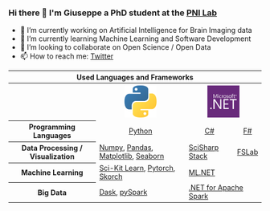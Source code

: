 ### Hi there 👋 I'm Giuseppe a PhD student at the <a href="https://pni-lab.github.io/">PNI Lab</a>

- 🔭 I’m currently working on Artificial Intelligence for Brain Imaging data
- 🌱 I’m currently learning Machine Learning and Software Development
- 👯 I’m looking to collaborate on Open Science / Open Data
- 📫 How to reach me: <a href="https://twitter.com/g_gallitto">Twitter</a>

 <table>
  <tr>
    <th colspan=4>Used Languages and Frameworks</th>
  </tr>
  <tr>
    <th></th>
    <th><img src="python_logo.png" width=64 height=64></th>
    <th colspan=2><img src="dotnet_logo.png" width=64 height=64></th>
  </tr>
  <tr>
   <th>Programming Languages</th>
    <td align=center><a href="https://www.python.org/">Python</a></td>
    <td align=center><a href="https://dotnet.microsoft.com/en-us/languages/csharp">C#</a></td>
    <td align=center><a href="https://dotnet.microsoft.com/en-us/languages/fsharp">F#</a></td>
  </tr>
  <tr>
    <th>Data Processing / Visualization</th>
    <td><a href="https://numpy.org/">Numpy</a>, 
     <a href="https://pandas.pydata.org/">Pandas</a>, 
     <a href="https://matplotlib.org/">Matplotlib</a>, 
     <a href="https://seaborn.pydata.org/">Seaborn</a>
    </td>
    <td><a href="https://scisharp.github.io/SciSharp/">SciSharp Stack</a></td>
    <td><a href="https://fslab.org/">FSLab</a></td>
  </tr>
  <tr>
    <th>Machine Learning</th>
    <td><a href="https://scikit-learn.org/stable/index.html">Sci-Kit Learn</a>, 
     <a href="https://pytorch.org/">Pytorch</a>, 
     <a href="https://skorch.readthedocs.io/en/stable/">Skorch</a>
    </td>
    <td colspan=2><a href="https://dotnet.microsoft.com/en-us/apps/machinelearning-ai/ml-dotnet">ML.NET</a></td>
  </tr>
  <tr>
    <th>Big Data</th>
    <td><a href="https://dask.org/">Dask</a>, 
     <a href="https://spark.apache.org/docs/latest/api/python/index.html">pySpark</a></td>
    <td colspan=2><a href="https://dotnet.microsoft.com/en-us/apps/data/spark">.NET for Apache Spark</a></td>
  </tr>
</table> 
